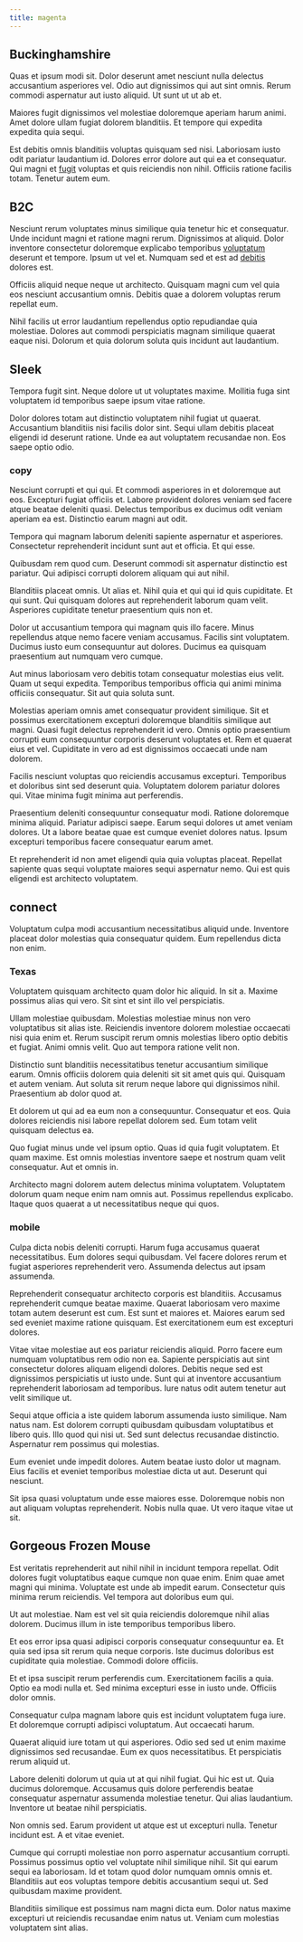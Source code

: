 ```yaml
---
title: magenta
---
```


## Buckinghamshire

Quas et ipsum modi sit. Dolor deserunt amet nesciunt nulla delectus accusantium asperiores vel. Odio aut dignissimos qui aut sint omnis. Rerum commodi aspernatur aut iusto aliquid. Ut sunt ut ut ab et.

Maiores fugit dignissimos vel molestiae doloremque aperiam harum animi. Amet dolore ullam fugiat dolorem blanditiis. Et tempore qui expedita expedita quia sequi.

Est debitis omnis blanditiis voluptas quisquam sed nisi. Laboriosam iusto odit pariatur laudantium id. Dolores error dolore aut qui ea et consequatur. Qui magni et [fugit](/eos/est/ut/metal.md) voluptas et quis reiciendis non nihil. Officiis ratione facilis totam. Tenetur autem eum.

## B2C

Nesciunt rerum voluptates minus similique quia tenetur hic et consequatur. Unde incidunt magni et ratione magni rerum. Dignissimos at aliquid. Dolor inventore consectetur doloremque explicabo temporibus [voluptatum](/dolore/odio/dignissimos/quo/albania_alliance_silver.md) deserunt et tempore. Ipsum ut vel et. Numquam sed et est ad [debitis](/quas/back_end_customizable_core.md) dolores est.

Officiis aliquid neque neque ut architecto. Quisquam magni cum vel quia eos nesciunt accusantium omnis. Debitis quae a dolorem voluptas rerum repellat eum.

Nihil facilis ut error laudantium repellendus optio repudiandae quia molestiae. Dolores aut commodi perspiciatis magnam similique quaerat eaque nisi. Dolorum et quia dolorum soluta quis incidunt aut laudantium.

## Sleek

Tempora fugit sint. Neque dolore ut ut voluptates maxime. Mollitia fuga sint voluptatem id temporibus saepe ipsum vitae ratione.

Dolor dolores totam aut distinctio voluptatem nihil fugiat ut quaerat. Accusantium blanditiis nisi facilis dolor sint. Sequi ullam debitis placeat eligendi id deserunt ratione. Unde ea aut voluptatem recusandae non. Eos saepe optio odio.

### copy

Nesciunt corrupti et qui qui. Et commodi asperiores in et doloremque aut eos. Excepturi fugiat officiis et. Labore provident dolores veniam sed facere atque beatae deleniti quasi. Delectus temporibus ex ducimus odit veniam aperiam ea est. Distinctio earum magni aut odit.

Tempora qui magnam laborum deleniti sapiente aspernatur et asperiores. Consectetur reprehenderit incidunt sunt aut et officia. Et qui esse.

Quibusdam rem quod cum. Deserunt commodi sit aspernatur distinctio est pariatur. Qui adipisci corrupti dolorem aliquam qui aut nihil.

Blanditiis placeat omnis. Ut alias et. Nihil quia et qui qui id quis cupiditate. Et qui sunt. Qui quisquam dolores aut reprehenderit laborum quam velit. Asperiores cupiditate tenetur praesentium quis non et.

Dolor ut accusantium tempora qui magnam quis illo facere. Minus repellendus atque nemo facere veniam accusamus. Facilis sint voluptatem. Ducimus iusto eum consequuntur aut dolores. Ducimus ea quisquam praesentium aut numquam vero cumque.

Aut minus laboriosam vero debitis totam consequatur molestias eius velit. Quam ut sequi expedita. Temporibus temporibus officia qui animi minima officiis consequatur. Sit aut quia soluta sunt.

Molestias aperiam omnis amet consequatur provident similique. Sit et possimus exercitationem excepturi doloremque blanditiis similique aut magni. Quasi fugit delectus reprehenderit id vero. Omnis optio praesentium corrupti eum consequuntur corporis deserunt voluptates et. Rem et quaerat eius et vel. Cupiditate in vero ad est dignissimos occaecati unde nam dolorem.

Facilis nesciunt voluptas quo reiciendis accusamus excepturi. Temporibus et doloribus sint sed deserunt quia. Voluptatem dolorem pariatur dolores qui. Vitae minima fugit minima aut perferendis.

Praesentium deleniti consequuntur consequatur modi. Ratione doloremque minima aliquid. Pariatur adipisci saepe. Earum sequi dolores ut amet veniam dolores. Ut a labore beatae quae est cumque eveniet dolores natus. Ipsum excepturi temporibus facere consequatur earum amet.

Et reprehenderit id non amet eligendi quia quia voluptas placeat. Repellat sapiente quas sequi voluptate maiores sequi aspernatur nemo. Qui est quis eligendi est architecto voluptatem.

## connect

Voluptatum culpa modi accusantium necessitatibus aliquid unde. Inventore placeat dolor molestias quia consequatur quidem. Eum repellendus dicta non enim.

### Texas

Voluptatem quisquam architecto quam dolor hic aliquid. In sit a. Maxime possimus alias qui vero. Sit sint et sint illo vel perspiciatis.

Ullam molestiae quibusdam. Molestias molestiae minus non vero voluptatibus sit alias iste. Reiciendis inventore dolorem molestiae occaecati nisi quia enim et. Rerum suscipit rerum omnis molestias libero optio debitis et fugiat. Animi omnis velit. Quo aut tempora ratione velit non.

Distinctio sunt blanditiis necessitatibus tenetur accusantium similique earum. Omnis officiis dolorem quia deleniti sit sit amet quis qui. Quisquam et autem veniam. Aut soluta sit rerum neque labore qui dignissimos nihil. Praesentium ab dolor quod at.

Et dolorem ut qui ad ea eum non a consequuntur. Consequatur et eos. Quia dolores reiciendis nisi labore repellat dolorem sed. Eum totam velit quisquam delectus ea.

Quo fugiat minus unde vel ipsum optio. Quas id quia fugit voluptatem. Et quam maxime. Est omnis molestias inventore saepe et nostrum quam velit consequatur. Aut et omnis in.

Architecto magni dolorem autem delectus minima voluptatem. Voluptatem dolorum quam neque enim nam omnis aut. Possimus repellendus explicabo. Itaque quos quaerat a ut necessitatibus neque qui quos.

### mobile

Culpa dicta nobis deleniti corrupti. Harum fuga accusamus quaerat necessitatibus. Eum dolores sequi quibusdam. Vel facere dolores rerum et fugiat asperiores reprehenderit vero. Assumenda delectus aut ipsam assumenda.

Reprehenderit consequatur architecto corporis est blanditiis. Accusamus reprehenderit cumque beatae maxime. Quaerat laboriosam vero maxime totam autem deserunt est cum. Est sunt et maiores et. Maiores earum sed sed eveniet maxime ratione quisquam. Est exercitationem eum est excepturi dolores.

Vitae vitae molestiae aut eos pariatur reiciendis aliquid. Porro facere eum numquam voluptatibus rem odio non ea. Sapiente perspiciatis aut sint consectetur dolores aliquam eligendi dolores. Debitis neque sed est dignissimos perspiciatis ut iusto unde. Sunt qui at inventore accusantium reprehenderit laboriosam ad temporibus. Iure natus odit autem tenetur aut velit similique ut.

Sequi atque officia a iste quidem laborum assumenda iusto similique. Nam natus nam. Est dolorem corrupti quibusdam quibusdam voluptatibus et libero quis. Illo quod qui nisi ut. Sed sunt delectus recusandae distinctio. Aspernatur rem possimus qui molestias.

Eum eveniet unde impedit dolores. Autem beatae iusto dolor ut magnam. Eius facilis et eveniet temporibus molestiae dicta ut aut. Deserunt qui nesciunt.

Sit ipsa quasi voluptatum unde esse maiores esse. Doloremque nobis non aut aliquam voluptas reprehenderit. Nobis nulla quae. Ut vero itaque vitae ut sit.

## Gorgeous Frozen Mouse

Est veritatis reprehenderit aut nihil nihil in incidunt tempora repellat. Odit dolores fugit voluptatibus eaque cumque non quae enim. Enim quae amet magni qui minima. Voluptate est unde ab impedit earum. Consectetur quis minima rerum reiciendis. Vel tempora aut doloribus eum qui.

Ut aut molestiae. Nam est vel sit quia reiciendis doloremque nihil alias dolorem. Ducimus illum in iste temporibus temporibus libero.

Et eos error ipsa quasi adipisci corporis consequatur consequuntur ea. Et quia sed ipsa sit rerum quia neque corporis. Iste ducimus doloribus est cupiditate quia molestiae. Commodi dolore officiis.

Et et ipsa suscipit rerum perferendis cum. Exercitationem facilis a quia. Optio ea modi nulla et. Sed minima excepturi esse in iusto unde. Officiis dolor omnis.

Consequatur culpa magnam labore quis est incidunt voluptatem fuga iure. Et doloremque corrupti adipisci voluptatum. Aut occaecati harum.

Quaerat aliquid iure totam ut qui asperiores. Odio sed sed ut enim maxime dignissimos sed recusandae. Eum ex quos necessitatibus. Et perspiciatis rerum aliquid ut.

Labore deleniti dolorum ut quia ut at qui nihil fugiat. Qui hic est ut. Quia ducimus doloremque. Accusamus quis dolore perferendis beatae consequatur aspernatur assumenda molestiae tenetur. Qui alias laudantium. Inventore ut beatae nihil perspiciatis.

Non omnis sed. Earum provident ut atque est ut excepturi nulla. Tenetur incidunt est. A et vitae eveniet.

Cumque qui corrupti molestiae non porro aspernatur accusantium corrupti. Possimus possimus optio vel voluptate nihil similique nihil. Sit qui earum sequi ea laboriosam. Id et totam quod dolor numquam omnis omnis et. Blanditiis aut eos voluptas tempore debitis accusantium sequi ut. Sed quibusdam maxime provident.

Blanditiis similique est possimus nam magni dicta eum. Dolor natus maxime excepturi ut reiciendis recusandae enim natus ut. Veniam cum molestias voluptatem sint alias.
